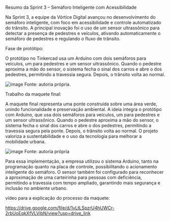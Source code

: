 Resumo da Sprint 3 – Semáforo Inteligente com Acessibilidade

Na Sprint 3, a equipe da Vórtice Digital avançou no desenvolvimento do semáforo inteligente, com foco em acessibilidade e controle automatizado do trânsito. A principal inovação foi o uso de um sensor ultrassônico para detectar a presença de pedestres e veículos, ativando automaticamente o semáforo de pedestres e regulando o fluxo de trânsito.

Fase de protótipo:

O protótipo no Tinkercad usa um Arduino com dois semáforos para veículos, um para pedestres e um sensor ultrassônico. Quando o pedestre aproxima a mão do sensor, o sistema fecha o sinal dos carros e abre o dos pedestres, permitindo a travessia segura. Depois, o trânsito volta ao normal.


![image](https://github.com/user-attachments/assets/2d8f4f2c-13bb-40c6-99d7-e9be16def2bf)
Fonte: autoria própria.

Trabalho da maquete final:

A maquete final representa uma ponte construída sobre uma área verde, unindo funcionalidade e preservação ambiental. A ideia integra o protótipo com Arduino, que usa dois semáforos para veículos, um para pedestres e um sensor ultrassônico. Quando o pedestre aproxima a mão do sensor, o sistema fecha o sinal dos carros e abre o dos pedestres, permitindo a travessia segura pela ponte. Depois, o trânsito volta ao normal. O projeto valoriza a sustentabilidade e o uso da tecnologia para melhorar a mobilidade urbana.


![image](https://github.com/user-attachments/assets/cbb586ae-d261-4a83-b7d7-504686512faf)
Fonte: autoria própria

Para essa implementação, a empresa utilizou o sistema Arduino, tanto na programação quanto na placa de controle, possibilitando o acionamento inteligente do semáforo. O sensor também foi configurado para reconhecer a aproximação de uma carteirinha para pessoas com deficiência, permitindo a travessia com tempo ampliado, garantindo mais segurança e inclusão no ambiente urbano.

vídeo para a explicação do processo da maquete:

https://drive.google.com/file/d/1vLtLSpzrU4hUWCr-2rbUoEqkXfVLVibN/view?usp=drive_link


